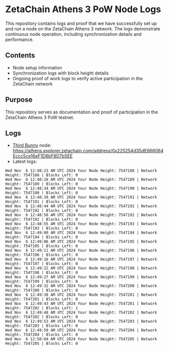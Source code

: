 # ZetaChain Athens 3 PoW Node Logs
This repository contains logs and proof that we have successfully set up and run a node on the ZetaChain Athens 3 network. The logs demonstrate continuous node operation, including synchronization details and performance.

## Contents
- Node setup information
- Synchronization logs with block height details
- Ongoing proof of work logs to verify active participation in the ZetaChain network

## Purpose
This repository serves as documentation and proof of participation in the ZetaChain Athens 3 PoW testnet.

## Logs

- [Third Bunny](https://thirdbunny.xyz/) node: https://athens.explorer.zetachain.com/address/0x225254d35dE666064Eccc5ce16eF1D8bF8D7b5EE
- Latest logs:
```
Wed Nov  6 12:48:23 AM UTC 2024 Your Node Height: 7547188 | Network Height: 7547188 | Blocks Left: 0
Wed Nov  6 12:48:28 AM UTC 2024 Your Node Height: 7547189 | Network Height: 7547189 | Blocks Left: 0
Wed Nov  6 12:48:34 AM UTC 2024 Your Node Height: 7547190 | Network Height: 7547190 | Blocks Left: 0
Wed Nov  6 12:48:39 AM UTC 2024 Your Node Height: 7547191 | Network Height: 7547191 | Blocks Left: 0
Wed Nov  6 12:48:44 AM UTC 2024 Your Node Height: 7547192 | Network Height: 7547192 | Blocks Left: 0
Wed Nov  6 12:48:50 AM UTC 2024 Your Node Height: 7547192 | Network Height: 7547192 | Blocks Left: 0
Wed Nov  6 12:48:55 AM UTC 2024 Your Node Height: 7547193 | Network Height: 7547193 | Blocks Left: 0
Wed Nov  6 12:49:00 AM UTC 2024 Your Node Height: 7547194 | Network Height: 7547194 | Blocks Left: 0
Wed Nov  6 12:49:06 AM UTC 2024 Your Node Height: 7547195 | Network Height: 7547195 | Blocks Left: 0
Wed Nov  6 12:49:11 AM UTC 2024 Your Node Height: 7547196 | Network Height: 7547196 | Blocks Left: 0
Wed Nov  6 12:49:16 AM UTC 2024 Your Node Height: 7547197 | Network Height: 7547197 | Blocks Left: 0
Wed Nov  6 12:49:22 AM UTC 2024 Your Node Height: 7547198 | Network Height: 7547198 | Blocks Left: 0
Wed Nov  6 12:49:27 AM UTC 2024 Your Node Height: 7547199 | Network Height: 7547199 | Blocks Left: 0
Wed Nov  6 12:49:32 AM UTC 2024 Your Node Height: 7547200 | Network Height: 7547200 | Blocks Left: 0
Wed Nov  6 12:49:38 AM UTC 2024 Your Node Height: 7547201 | Network Height: 7547201 | Blocks Left: 0
Wed Nov  6 12:49:43 AM UTC 2024 Your Node Height: 7547201 | Network Height: 7547202 | Blocks Left: 1
Wed Nov  6 12:49:48 AM UTC 2024 Your Node Height: 7547202 | Network Height: 7547202 | Blocks Left: 0
Wed Nov  6 12:49:53 AM UTC 2024 Your Node Height: 7547203 | Network Height: 7547203 | Blocks Left: 0
Wed Nov  6 12:49:59 AM UTC 2024 Your Node Height: 7547204 | Network Height: 7547204 | Blocks Left: 0
Wed Nov  6 12:50:04 AM UTC 2024 Your Node Height: 7547205 | Network Height: 7547205 | Blocks Left: 0
```
